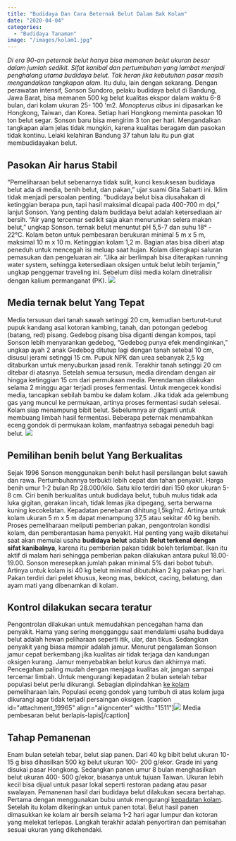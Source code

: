```yaml
---
title: "Budidaya Dan Cara Beternak Belut Dalam Bak Kolam"
date: "2020-04-04"
categories: 
  - "Budidaya Tanaman"
image: "/images/kolam1.jpg"
---
```


_Di era 90-an peternak belut hanya bisa memanen belut ukuran besar dalam jumlah sedikit. Sifat kanibal dan pertumbuhan yang lambat menjadi penghalang utama budidaya belut. Tak heran jika kebutuhan pasar masih mengandalkan tangkapan alam._ Itu dulu, lain dengan sekarang. Dengan perawatan intensif, Sonson Sundoro, pelaku budidaya belut di Bandung, Jawa Barat, bisa memanen 500 kg belut kualitas ekspor dalam waktu 6-8 bulan, dari kolam ukuran 25- 100 'm2. _Monopterus albus_ ini dipasarkan ke Hongkong, Taiwan, dan Korea. Setiap hari Hongkong meminta pasokan 10 ton belut segar. Sonson baru bisa mengirim 3 ton per hari. Mengandalkan tangkapan alam jelas tidak mungkin, karena kualitas beragam dan pasokan tidak kontinu. Lelaki kelahiran Bandung 37 tahun lalu itu pun giat membudidayakan belut.

## Pasokan Air harus Stabil

“Pemeliharaan belut sebenarnya tidak sulit, kunci kesuksesan budidaya belut ada di media, benih belut, dan pakan,” ujar suami Gita Sabarti ini. Iklim tidak menjadi persoalan penting. “budidaya belut bisa diusahakan di ketinggian berapa pun, tapi hasil maksimal dicapai pada 400-700 m dpi,” lanjut Sonson. Yang penting dalam budidaya belut adalah ketersediaan air bersih. “Air yang tercemar sedikit saja akan menurunkan selera makan belut,” ungkap Sonson. ternak belut menuntut pH 5,5-7 dan suhu 18° - 22°C. Kolam beton untuk pembesaran berukuran minimal 5 m x 5 m, maksimal 10 m x 10 m. Ketinggian kolam 1,2 m. Bagian atas bisa diberi atap peneduh untuk mencegah isi meluap saat hujan. Kolam dilengkapi saluran pemasukan dan pengeluaran air. “Jika air berlimpah bisa diterapkan running water system, sehingga ketersediaan oksigen untuk belut lebih terjamin,” ungkap penggemar traveling ini. Sebelum diisi media kolam dinetralisir dengan kalium permanganat (PK). [![](/images/kolam.jpg)](http://localhost/mitra/wp-content/uploads/2020/04/kolam.jpg)

## Media ternak belut Yang Tepat

Media tersusun dari tanah sawah setinggi 20 cm, kemudian berturut-turut pupuk kandang asal kotoran kambing, tanah, dan potongan gedebog (batang, red) pisang. Gedebog pisang bisa diganti dengan kompos, tapi Sonson lebih menyarankan gedebog, “Gedebog punya efek mendinginkan,” ungkap ayah 2 anak Gedebog ditutup lagi dengan tanah setebal 10 cm, disusul jerami setinggi 15 cm. Pupuk NPK dan urea sebanyak 2,5 kg ditaburkan untuk menyuburkan jasad renik. Terakhir tanah setinggi 20 cm ditebar di atasnya. Setelah semua tersusun, media direndam dengan air hingga ketinggian 15 cm dari permukaan media. Perendaman dilakukan selama 2 minggu agar terjadi proses fermentasi. Untuk mengecek kondisi media, tancapkan sebilah bambu ke dalam kolam. Jika tidak ada gelembung gas yang muncul ke permukaan, artinya proses fermentasi sudah selesai. Kolam siap menampung bibit belut. Sebelumnya air diganti untuk membuang limbah hasil fermentasi. Beberapa peternak menambahkan eceng gondok di permukaan kolam, manfaatnya sebagai peneduh bagi belut. [![](/images/belut-kolam.jpg)](http://localhost/mitra/wp-content/uploads/2020/04/belut-kolam.jpg)

## Pemilihan benih belut Yang Berkualitas

Sejak 1996 Sonson menggunakan benih belut hasil persilangan belut sawah dan rawa. Pertumbuhannya terbukti lebih cepat dan tahan penyakit. Harga benih umur 1-2 bulan Rp 28.000/kilo. Satu kilo terdiri dari 150 ekor ukuran 5-8 cm. Ciri benih berkualitas untuk budidaya belut, tubuh mulus tidak ada luka gigitan, gerakan lincah, tidak lemas jika dipegang, serta berwarna kuning kecokelatan. Kepadatan penebaran dihitung l,5kg/m2. Artinya untuk kolam ukuran 5 m x 5 m dapat menampung 37,5 atau sekitar 40 kg benih. Proses pemeliharaan meliputi pemberian pakan, pengontrolan kondisi kolam, dan pemberantasan hama penyakit. Hal penting yang wajib diketahui saat akan memulai usaha **budidaya belut** adalah **Belut terkenal dengan sifat kanibalnya**, karena itu pemberian pakan tidak boleh terlambat. Ikan itu aktif di malam hari sehingga pemberian pakan dilakukan antara pukul 18.00-19.00. Sonson meresepkan jumlah pakan minimal 5% dari bobot tubuh. Artinya untuk kolam isi 40 kg belut minimal dibutuhkan 2 kg pakan per hari. Pakan terdiri dari pelet khusus, keong mas, bekicot, cacing, belatung, dan ayam mati yang dibenamkan di kolam.

## Kontrol dilakukan secara teratur

Pengontrolan dilakukan untuk memudahkan pencegahan hama dan penyakit. Hama yang sering mengganggu saat mendalami usaha budidaya belut adalah hewan peliharaan seperti itik, ular, dan tikus. Sedangkan penyakit yang biasa mampir adalah jamur. Menurut pengalaman Sonson jamur cepat berkembang jika kualitas air tidak terjaga dan kandungan oksigen kurang. Jamur menyebabkan belut kurus dan akhirnya mati. Pencegahan paling mudah dengan menjaga kualitas air, jangan sampai tercemar limbah. Untuk mengurangi kepadatan 2 bulan setelah tebar populasi belut perlu dikurangi. Sebagian dipindahkan [ke kolam](http://localhost/mitra/kolam-taman-minimalis-penghilang.html) pemeliharaan lain. Populasi eceng gondok yang tumbuh di atas kolam juga dikurangi agar tidak terjadi persaingan oksigen. \[caption id="attachment\_19965" align="aligncenter" width="1511"\][![](/images/belut.jpg)](http://localhost/mitra/wp-content/uploads/2020/04/belut.jpg) Media pembesaran belut berlapis-lapis\[/caption\]

## Tahap Pemanenan

Enam bulan setelah tebar, belut siap panen. Dari 40 kg bibit belut ukuran 10-15 g bisa dihasilkan 500 kg belut ukuran 100- 200 g/ekor. Grade ini yang disukai pasar Hongkong. Sedangkan panen umur 8 bulan menghasilkan belut ukuran 400- 500 g/ekor, biasanya untuk tujuan Taiwan. Ukuran lebih kecil bisa dijual untuk pasar lokal seperti restoran padang atau pasar swalayan. Pemanenan hasil dari budidaya belut dilakukan secara bertahap. Pertama dengan menggunakan bubu untuk mengurangi [kepadatan kolam](http://localhost/mitra/kiat-menjaga-kolam-koi-outdoor-tetap.html). Setelah itu kolam dikeringkan untuk panen total. Belut hasil panen dimasukkan ke kolam air bersih selama 1-2 hari agar lumpur dan kotoran yang melekat terlepas. Langkah terakhir adalah penyortiran dan pemisahan sesuai ukuran yang dikehendaki.
